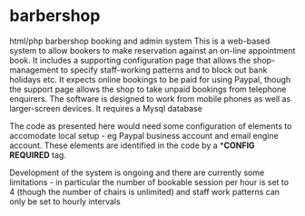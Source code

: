 # barbershop
html/php barbershop booking and admin system
This is a web-based system to allow bookers to make reservation against an on-line appointment book. It includes a supporting configuration page that allows the shop-management to specify staff-working patterns and to block out bank holidays etc. It expects online bookings to be paid for using Paypal, though the support page allows the shop to take unpaid bookings from telephone enquirers. The software is designed to work from mobile phones as well as larger-screen devices. It requires a Mysql database

The code as presented here would need some configuration of elements to accomodate local setup - eg Paypal business account and email engine account. These elements are identified in the code by a ***CONFIG REQUIRED** tag.

Development of the system is ongoing and there are currently some limitations - in particular the number of bookable session per hour is set to 4 (though the number of chairs is unlimited) and staff work patterns can only be set to hourly intervals
